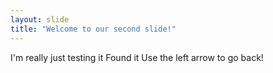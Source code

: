 ```yaml
---
layout: slide
title: "Welcome to our second slide!"
---
```


I'm really just testing it
Found it
Use the left arrow to go back!
